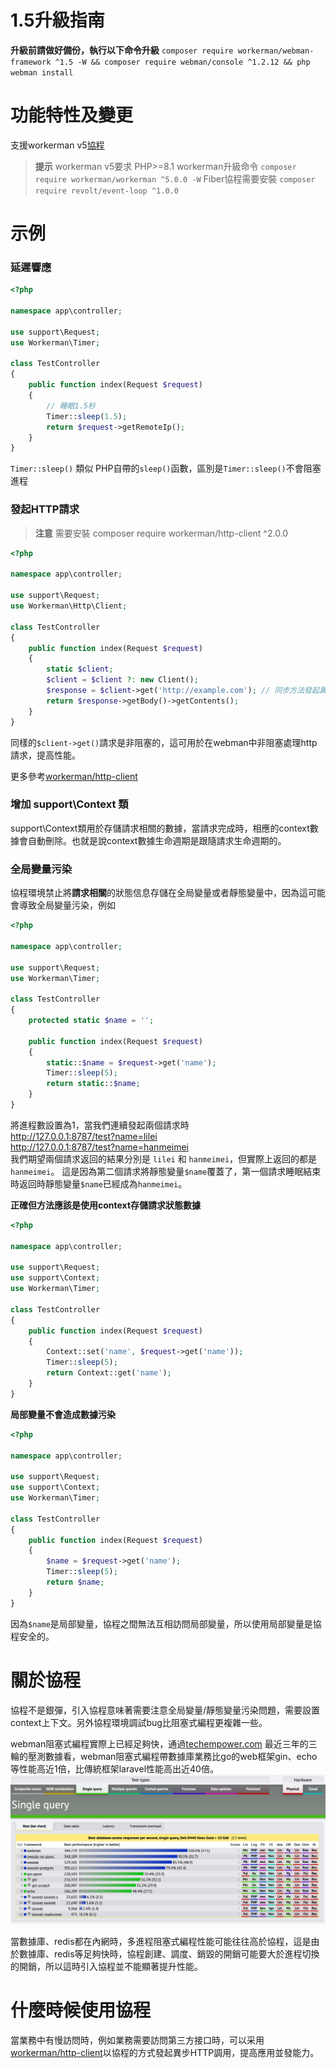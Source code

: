 # 1.5升級指南

**升級前請做好備份，執行以下命令升級**
`composer require workerman/webman-framework ^1.5 -W && composer require webman/console ^1.2.12 && php webman install`

# 功能特性及變更

支援workerman v5[協程](https://www.workerman.net/doc/workerman/fiber.html)

> **提示**
> workerman v5要求 PHP>=8.1
> workerman升級命令 `composer require workerman/workerman ^5.0.0 -W`
> Fiber協程需要安裝 `composer require revolt/event-loop ^1.0.0`

# 示例
### 延遲響應

```php
<?php

namespace app\controller;

use support\Request;
use Workerman\Timer;

class TestController
{
    public function index(Request $request)
    {
        // 睡眠1.5秒
        Timer::sleep(1.5);
        return $request->getRemoteIp();
    }
}
```
`Timer::sleep()` 類似 PHP自帶的`sleep()`函數，區別是`Timer::sleep()`不會阻塞進程


### 發起HTTP請求

> **注意**
> 需要安裝 composer require workerman/http-client ^2.0.0

```php
<?php

namespace app\controller;

use support\Request;
use Workerman\Http\Client;

class TestController
{
    public function index(Request $request)
    {
        static $client;
        $client = $client ?: new Client();
        $response = $client->get('http://example.com'); // 同步方法發起異步請求
        return $response->getBody()->getContents();
    }
}
```
同樣的`$client->get()`請求是非阻塞的，這可用於在webman中非阻塞處理http請求，提高性能。

更多參考[workerman/http-client](https://www.workerman.net/doc/workerman/components/workerman-http-client.html)

### 增加 support\Context 類

support\Context類用於存儲請求相關的數據，當請求完成時，相應的context數據會自動刪除。也就是說context數據生命週期是跟隨請求生命週期的。

### 全局變量污染

協程環境禁止將**請求相關**的狀態信息存儲在全局變量或者靜態變量中，因為這可能會導致全局變量污染，例如

```php
<?php

namespace app\controller;

use support\Request;
use Workerman\Timer;

class TestController
{
    protected static $name = '';

    public function index(Request $request)
    {
        static::$name = $request->get('name');
        Timer::sleep(5);
        return static::$name;
    }
}
```


將進程數設置為1，當我們連續發起兩個請求時  
http://127.0.0.1:8787/test?name=lilei  
http://127.0.0.1:8787/test?name=hanmeimei  
我們期望兩個請求返回的結果分別是 `lilei` 和 `hanmeimei`，但實際上返回的都是`hanmeimei`。
這是因為第二個請求將靜態變量`$name`覆蓋了，第一個請求睡眠結束時返回時靜態變量`$name`已經成為`hanmeimei`。

**正確但方法應該是使用context存儲請求狀態數據**
```php
<?php

namespace app\controller;

use support\Request;
use support\Context;
use Workerman\Timer;

class TestController
{
    public function index(Request $request)
    {
        Context::set('name', $request->get('name'));
        Timer::sleep(5);
        return Context::get('name');
    }
}
```

**局部變量不會造成數據污染**
```php
<?php

namespace app\controller;

use support\Request;
use support\Context;
use Workerman\Timer;

class TestController
{
    public function index(Request $request)
    {
        $name = $request->get('name');
        Timer::sleep(5);
        return $name;
    }
}
```
因為`$name`是局部變量，協程之間無法互相訪問局部變量，所以使用局部變量是協程安全的。

# 關於協程
協程不是銀彈，引入協程意味著需要注意全局變量/靜態變量污染問題，需要設置context上下文。另外協程環境調試bug比阻塞式編程更複雜一些。

webman阻塞式編程實際上已經足夠快，通過[techempower.com](https://www.techempower.com/benchmarks/#section=data-r21&l=zijnjz-6bj&test=db&f=1ekg-cbcw-2t4w-27wr68-pc0-iv9slc-0-1ekgw-39g-kxs00-o0zk-4fu13d-2x8do8-2) 最近三年的三輪的壓測數據看，webman阻塞式編程帶數據庫業務比go的web框架gin、echo等性能高近1倍，比傳統框架laravel性能高出近40倍。
![](../../assets/img/benchemarks-go-sw.png?)

當數據庫、redis都在內網時，多進程阻塞式編程性能可能往往高於協程，這是由於數據庫、redis等足夠快時，協程創建、調度、銷毀的開銷可能要大於進程切換的開銷，所以這時引入協程並不能顯著提升性能。

# 什麼時候使用協程
當業務中有慢訪問時，例如業務需要訪問第三方接口時，可以采用[workerman/http-client](https://www.workerman.net/doc/workerman/components/workerman-http-client.html)以協程的方式發起異步HTTP調用，提高應用並發能力。
